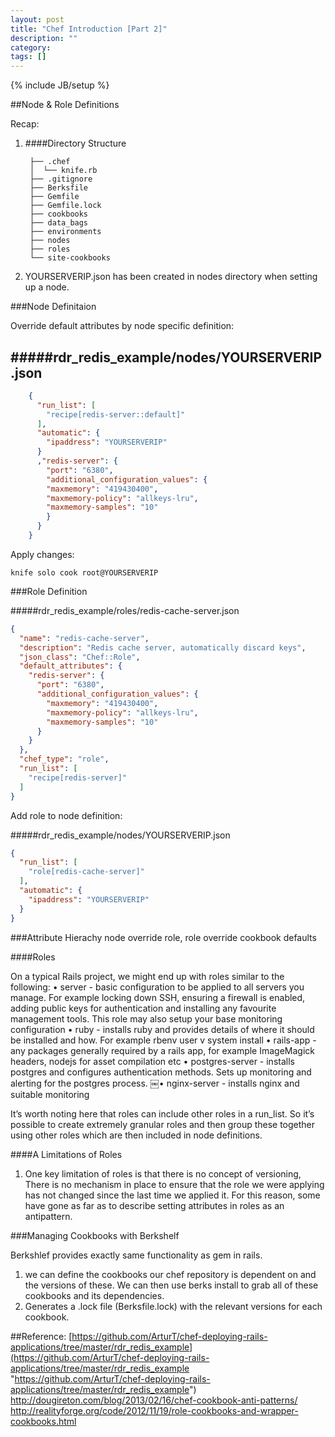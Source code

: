```yaml
---
layout: post
title: "Chef Introduction [Part 2]"
description: ""
category: 
tags: []
---
```



{% include JB/setup %}

##Node & Role Definitions

Recap:


1. ####Directory Structure

   	
      	├── .chef
   	  	│  └── knife.rb
   	  	├── .gitignore
	   	├── Berksfile
   	  	├── Gemfile
   	  	├── Gemfile.lock
   	  	├── cookbooks
   	  	├── data_bags
   	  	├── environments
   	  	├── nodes
   	  	├── roles
   	  	└── site-cookbooks

3. YOURSERVERIP.json has been created in nodes directory when setting up a node.

###Node Definitaion

Override default attributes by node specific definition:

#####rdr_redis_example/nodes/YOURSERVERIP.json
---
```json
	{
      "run_list": [
        "recipe[redis-server::default]"
      ],
      "automatic": {
        "ipaddress": "YOURSERVERIP"
      }
      ,"redis-server": {
        "port": "6380",
        "additional_configuration_values": {
        "maxmemory": "419430400",
        "maxmemory-policy": "allkeys-lru",
        "maxmemory-samples": "10"
        }
      }
    }
```
Apply changes:

    knife solo cook root@YOURSERVERIP

###Role Definition

#####rdr_redis_example/roles/redis-cache-server.json
```json
{
  "name": "redis-cache-server",
  "description": "Redis cache server, automatically discard keys",
  "json_class": "Chef::Role",
  "default_attributes": {
    "redis-server": {
      "port": "6380",
      "additional_configuration_values": {
        "maxmemory": "419430400",
        "maxmemory-policy": "allkeys-lru",
        "maxmemory-samples": "10"
      }
    }
  },
  "chef_type": "role",
  "run_list": [
    "recipe[redis-server]"
  ]
}
```
Add role to node definition:

#####rdr_redis_example/nodes/YOURSERVERIP.json
```json
{
  "run_list": [
    "role[redis-cache-server]"
  ],
  "automatic": {
    "ipaddress": "YOURSERVERIP"
  }  
}
```
###Attribute Hierachy
node override role, role override cookbook defaults

####Roles

On a typical Rails project, we might end up with roles similar to the following:
• server - basic configuration to be applied to all servers you manage. For example locking down SSH, ensuring a firewall is enabled, adding public keys for authentication and installing any favourite management tools. This role may also setup your base monitoring configuration
• ruby - installs ruby and provides details of where it should be installed and how. For example rbenv user v system install
• rails-app - any packages generally required by a rails app, for example ImageMagick headers, nodejs for asset compilation etc
• postgres-server - installs postgres and configures authentication methods. Sets up monitoring and alerting for the postgres process.
￼• nginx-server - installs nginx and suitable monitoring

It’s worth noting here that roles can include other roles in a run_list. So it’s possible to create extremely granular roles and then group these together using other roles which are then included in node definitions.

####A Limitations of Roles
1. One key limitation of roles is that there is no concept of versioning, There is no mechanism in place to ensure that the role we were applying has not changed since the last time we applied it. For this reason, some have gone as far as to describe setting attributes in roles as an antipattern.

###Managing Cookbooks with Berkshelf

Berkshlef provides exactly same functionality as gem in rails.

1. we can define the cookbooks our chef repository is dependent on and the versions of these. We can then use berks install to grab all of these cookbooks and its dependencies.
2.  Generates a .lock file (Berksfile.lock) with the relevant versions for each cookbook.

##Reference:
[https://github.com/ArturT/chef-deploying-rails-applications/tree/master/rdr_redis_example](https://github.com/ArturT/chef-deploying-rails-applications/tree/master/rdr_redis_example "https://github.com/ArturT/chef-deploying-rails-applications/tree/master/rdr_redis_example")
http://dougireton.com/blog/2013/02/16/chef-cookbook-anti-patterns/
http://realityforge.org/code/2012/11/19/role-cookbooks-and-wrapper-cookbooks.html

